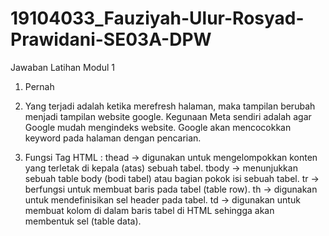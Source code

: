 # 19104033_Fauziyah-Ulur-Rosyad-Prawidani-SE03A-DPW

Jawaban Latihan Modul 1

1. Pernah

2. Yang terjadi adalah ketika merefresh halaman, maka tampilan berubah menjadi tampilan website google. Kegunaan Meta sendiri adalah agar Google mudah mengindeks website. Google akan mencocokkan keyword pada halaman dengan pencarian.


3. Fungsi Tag HTML :
thead -> digunakan untuk mengelompokkan konten yang terletak di kepala (atas) sebuah tabel.
tbody -> menunjukkan sebuah table body (bodi tabel) atau bagian pokok isi sebuah tabel.
tr -> berfungsi untuk membuat baris pada tabel (table row).
th -> digunakan untuk mendefinisikan sel header pada tabel.
td -> digunakan untuk membuat kolom di dalam baris tabel di HTML sehingga akan membentuk sel (table data).
